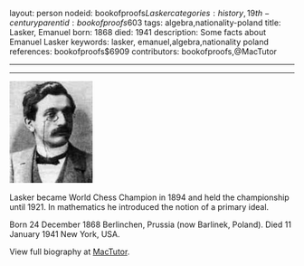 layout: person
nodeid: bookofproofs$Lasker
categories: history,19th-century
parentid: bookofproofs$603
tags: algebra,nationality-poland
title: Lasker, Emanuel
born: 1868
died: 1941
description: Some facts about Emanuel Lasker
keywords: lasker, emanuel,algebra,nationality poland
references: bookofproofs$6909
contributors: bookofproofs,@MacTutor

---


---

![Lasker.jpg](https://github.com/bookofproofs/bookofproofs.github.io/blob/main/_sources/_assets/images/portraits/Lasker.jpg?raw=true)

Lasker became World Chess Champion in 1894 and held the championship until 1921. In mathematics he introduced the notion of a primary ideal.

Born 24 December 1868 Berlinchen, Prussia (now Barlinek, Poland). Died 11 January 1941 New York, USA.


View full biography at [MacTutor](https://mathshistory.st-andrews.ac.uk/Biographies/Lasker/).